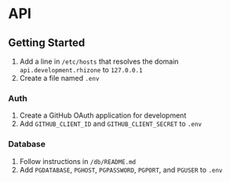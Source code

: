 # API

## Getting Started

1. Add a line in `/etc/hosts` that resolves the domain `api.development.rhizone`
    to `127.0.0.1`
3. Create a file named `.env`

### Auth

1. Create a GitHub OAuth application for development
2. Add `GITHUB_CLIENT_ID` and `GITHUB_CLIENT_SECRET` to `.env`

### Database

1. Follow instructions in `/db/README.md`
2. Add `PGDATABASE`, `PGHOST`, `PGPASSWORD`, `PGPORT`, and `PGUSER` to `.env`
